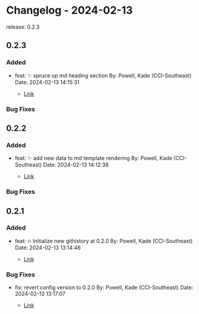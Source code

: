 # Changelog - 2024-02-13
release: 0.2.3

## 0.2.3
### Added

- feat: ✨ spruce up md heading section By: Powell, Kade (CCI-Southeast) Date: 2024-02-13 14:15:31

    - [Link](https://github.com/Kade-Powell/GitScribe/commit/d017270f1745c5c72f6563caf361b892f6a4a332)
  

### Bug Fixes
## 0.2.2
### Added

- feat: ✨ add new data to md template rendering By: Powell, Kade (CCI-Southeast) Date: 2024-02-13 14:12:38

    - [Link](https://github.com/Kade-Powell/GitScribe/commit/454cf4b3f9fa09f1e6c10ba23221eb90182af9d0)
  

### Bug Fixes
## 0.2.1
### Added

- feat: 🔥 Initialize new githistory at 0.2.0 By: Powell, Kade (CCI-Southeast) Date: 2024-02-13 13:14:46

    - [Link](https://github.com/Kade-Powell/GitScribe/commit/5b0b5bdc0f5a722c5347557712ab3e2e9558c74f)
  

### Bug Fixes

- fix: revert config version to 0.2.0 By: Powell, Kade (CCI-Southeast) Date: 2024-02-13 13:17:07

    - [Link](https://github.com/Kade-Powell/GitScribe/commit/856659c5c3a182b01b0668a9426455823483c8e6)
  
